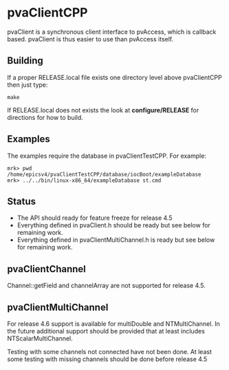 pvaClientCPP
============

pvaClient is a synchronous client interface to pvAccess,
which is callback based.
pvaClient is thus easier to use than pvAccess itself.

Building
--------

If a proper RELEASE.local file exists one directory level above pvaClientCPP
then just type:

    make

If RELEASE.local does not exists the look at <b>configure/RELEASE</b>
for directions for how to build.

Examples
------------

The examples require the database in pvaClientTestCPP.
For example:

    mrk> pwd
    /home/epicsv4/pvaClientTestCPP/database/iocBoot/exampleDatabase
    mrk> ../../bin/linux-x86_64/exampleDatabase st.cmd 

Status
------

* The API should ready for feature freeze for release 4.5
* Everything defined in pvaClient.h should be ready but see below for remaining work.
* Everything defined in pvaClientMultiChannel.h is ready but see below for remaining work.


pvaClientChannel
---------------

Channel::getField and channelArray are not supported for release 4.5.

pvaClientMultiChannel
---------------

For release 4.6 support is available for multiDouble and NTMultiChannel.
In the future additional support should be provided that at least includes NTScalarMultiChannel.

Testing with some channels not connected have not been done.
At least some testing with missing channels should be done before release 4.5
